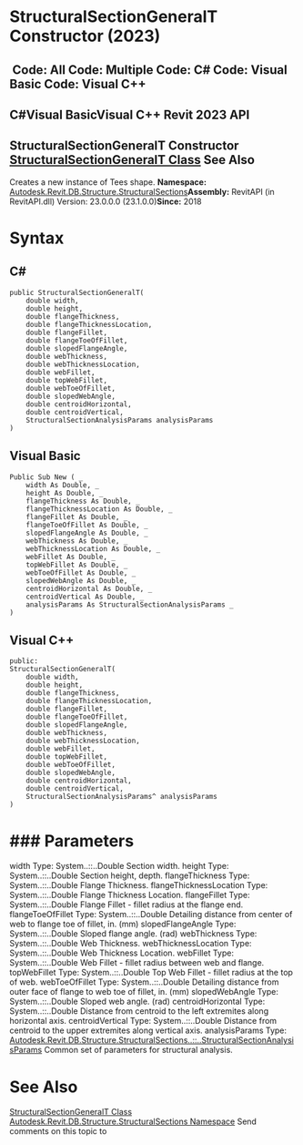 # StructuralSectionGeneralT Constructor (2023)

﻿
 Code: All Code: Multiple Code: C# Code: Visual Basic Code: Visual C++   
---  
C#Visual BasicVisual C++
Revit 2023 API  
---  
StructuralSectionGeneralT Constructor   
[StructuralSectionGeneralT Class](308dc954-e403-b95c-3f1c-3a9a4c22beaf.md "StructuralSectionGeneralT Class") See Also  
---  
Creates a new instance of Tees shape. 
**Namespace:** [Autodesk.Revit.DB.Structure.StructuralSections](09862f38-63f6-a5f8-e560-ae775901bc92.md "Autodesk.Revit.DB.Structure.StructuralSections Namespace")**Assembly:** RevitAPI (in RevitAPI.dll) Version: 23.0.0.0 (23.1.0.0)**Since:** 2018 
# Syntax
C#  
---  
```text
public StructuralSectionGeneralT(
	double width,
	double height,
	double flangeThickness,
	double flangeThicknessLocation,
	double flangeFillet,
	double flangeToeOfFillet,
	double slopedFlangeAngle,
	double webThickness,
	double webThicknessLocation,
	double webFillet,
	double topWebFillet,
	double webToeOfFillet,
	double slopedWebAngle,
	double centroidHorizontal,
	double centroidVertical,
	StructuralSectionAnalysisParams analysisParams
)
```
  
Visual Basic  
---  
```text
Public Sub New ( _
	width As Double, _
	height As Double, _
	flangeThickness As Double, _
	flangeThicknessLocation As Double, _
	flangeFillet As Double, _
	flangeToeOfFillet As Double, _
	slopedFlangeAngle As Double, _
	webThickness As Double, _
	webThicknessLocation As Double, _
	webFillet As Double, _
	topWebFillet As Double, _
	webToeOfFillet As Double, _
	slopedWebAngle As Double, _
	centroidHorizontal As Double, _
	centroidVertical As Double, _
	analysisParams As StructuralSectionAnalysisParams _
)
```
  
Visual C++  
---  
```text
public:
StructuralSectionGeneralT(
	double width, 
	double height, 
	double flangeThickness, 
	double flangeThicknessLocation, 
	double flangeFillet, 
	double flangeToeOfFillet, 
	double slopedFlangeAngle, 
	double webThickness, 
	double webThicknessLocation, 
	double webFillet, 
	double topWebFillet, 
	double webToeOfFillet, 
	double slopedWebAngle, 
	double centroidHorizontal, 
	double centroidVertical, 
	StructuralSectionAnalysisParams^ analysisParams
)
```
  
# ### Parameters
width
    Type: System..::..Double Section width. 
height
    Type: System..::..Double Section height, depth. 
flangeThickness
    Type: System..::..Double Flange Thickness. 
flangeThicknessLocation
    Type: System..::..Double Flange Thickness Location. 
flangeFillet
    Type: System..::..Double Flange Fillet - fillet radius at the flange end. 
flangeToeOfFillet
    Type: System..::..Double Detailing distance from center of web to flange toe of fillet, in. (mm) 
slopedFlangeAngle
    Type: System..::..Double Sloped flange angle. (rad) 
webThickness
    Type: System..::..Double Web Thickness. 
webThicknessLocation
    Type: System..::..Double Web Thickness Location. 
webFillet
    Type: System..::..Double Web Fillet - fillet radius between web and flange. 
topWebFillet
    Type: System..::..Double Top Web Fillet - fillet radius at the top of web. 
webToeOfFillet
    Type: System..::..Double Detailing distance from outer face of flange to web toe of fillet, in. (mm) 
slopedWebAngle
    Type: System..::..Double Sloped web angle. (rad) 
centroidHorizontal
    Type: System..::..Double Distance from centroid to the left extremites along horizontal axis. 
centroidVertical
    Type: System..::..Double Distance from centroid to the upper extremites along vertical axis. 
analysisParams
    Type: [Autodesk.Revit.DB.Structure.StructuralSections..::..StructuralSectionAnalysisParams](e5bd2059-9102-0c1c-e9d4-16a015a4cb5e.md "StructuralSectionAnalysisParams Class") Common set of parameters for structural analysis. 
# See Also
[StructuralSectionGeneralT Class](308dc954-e403-b95c-3f1c-3a9a4c22beaf.md "StructuralSectionGeneralT Class")
[Autodesk.Revit.DB.Structure.StructuralSections Namespace](09862f38-63f6-a5f8-e560-ae775901bc92.md "Autodesk.Revit.DB.Structure.StructuralSections Namespace")
Send comments on this topic to 